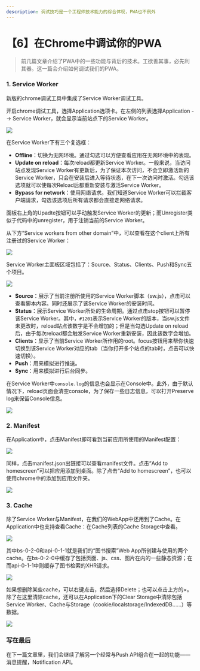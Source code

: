 ```yaml
---
description: 调试技巧是一个工程师技术能力的综合体现，PWA也不例外
---
```


# 【6】在Chrome中调试你的PWA

> 前几篇文章介绍了PWA中的一些功能与背后的技术。工欲善其事，必先利其器。这一篇会介绍如何调试我们的PWA。

### 1. Service Worker

新版的chrome调试工具中集成了Service Worker调试工具。

开启chrome调试工具，选择Application选项卡。在左侧的列表选择Application --&gt; Service Worker，就会显示当前站点下的Service Worker。

![](https://user-gold-cdn.xitu.io/2018/4/29/16310656fb567e8f?w=1196&h=494&f=png&s=88288)

在Service Worker下有三个复选框：

* **Offline**：切换为无网环境。通过勾选可以方便查看应用在无网环境中的表现。
* **Update on reload**：每次reload都更新Service Worker。一般来说，当访问站点发现Service Worker有更新后，为了保证本次访问，不会立即激活新的Service Worker，只会在安装后进入等待状态，在下一次访问时激活。勾选该选项就可以使每次Reload后都重新安装与激活Service Worker。
* **Bypass for network**：使用网络请求。我们知道Service Worker可以拦截客户端请求，勾选该选项后所有请求都会直接走网络请求。

面板右上角的Upadte按钮可以手动触发Service Worker的更新；而Unregister类似于代码中的unregister，用于注销当前的Service Worker。

从下方“Service workers from other domain”中，可以查看在这个client上所有注册过的Service Worker：

![](https://user-gold-cdn.xitu.io/2018/4/29/163107b914043f63?w=1195&h=894&f=png&s=129528)

Service Worker主面板区域包括了：Source、Status、Clients、Push和Sync五个项目。

![](https://user-gold-cdn.xitu.io/2018/4/29/163106e9284cbc26?w=601&h=242&f=png&s=28360)

* **Source**：展示了当前注册所使用的Service Worker脚本（sw.js），点击可以查看脚本内容。同时还展示了该Service Worker的安装时间。
* **Status**：展示Service Worker所处的生命周期。通过点击stop按钮可以暂停该Service Worker。其中，`#1201`表示Service Worker的版本，当sw.js文件未更改时，reload站点该数字是不会增加的；但是当勾选Update on reload后，由于每次reload都会触发Service Worker重新安装，因此该数字会增加。
* **Clients**：显示了当前Service Worker所作用的root。focus按钮用来帮你快速切换到该Service Worker对应的tab（当你打开多个站点的tab时，点击可以快速切换）。
* **Push**：用来模拟进行推送。
* **Sync**：用来模拟进行后台同步。

在Service Worker中`console.log`的信息也会显示在Console中。此外，由于默认情况下，reload页面会清空console，为了保存一些日志信息，可以打开Preserve log来保留Console信息。

![](https://user-gold-cdn.xitu.io/2018/4/29/163108561231f344?w=1195&h=264&f=png&s=73587)

### 2. Manifest

在Application中，点击Manifest即可看到当前应用所使用的Manifest配置：

![](https://user-gold-cdn.xitu.io/2018/4/29/163108efbea4b61d?w=1196&h=748&f=png&s=78387)

同样，点击manifest.json出链接可以查看manifest文件。点击“Add to homescreen”可以把应用添加到桌面。除了点击“Add to homescreen”，也可以使用chrome中的添加到应用文件夹。

![](https://user-gold-cdn.xitu.io/2018/4/29/1631097d137fb789?w=285&h=437&f=png&s=53243)

### 3. Cache

除了Service Worker与Manifest，在我们的WebApp中还用到了Cache。在Application中也支持查看Cache：在Cache列表的Cache Storage中查看。

![](https://user-gold-cdn.xitu.io/2018/4/29/163109e551b9cd0f?w=1197&h=393&f=png&s=89517)

其中bs-0-2-0和api-0-1-1就是我们的“图书搜索”Web App所创建与使用的两个cache。在bs-0-2-0中缓存了包括页面、js、css、图片在内的一些静态资源；在而api-0-1-1中则缓存了图书检索的XHR请求。

![](https://user-gold-cdn.xitu.io/2018/4/29/16310a142d0c794d?w=1197&h=503&f=png&s=116464)

如果想删除某些cache，可以右键点击，然后选择Delete；也可以点击上方的×。除了在这里清除cache，还可以在Application下的Clear Storage中清除包括Service Worker、Cache与Storage（cookie/localstorage/IndexedDB……）等数据。

![](https://user-gold-cdn.xitu.io/2018/4/29/16310a439ef7c605?w=1196&h=664&f=png&s=88822)

### 写在最后

在下一篇文章里，我们会继续了解另一个经常与Push API组合在一起的功能——消息提醒，Notification API。

